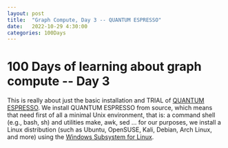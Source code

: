 ```yaml
---
layout: post
title:  "Graph Compute, Day 3 -- QUANTUM ESPRESSO"
date:   2022-10-29 4:30:00
categories: 100Days
---
```



# 100 Days of learning about graph compute -- Day 3

This is really about just the basic installation and TRIAL of [QUANTUM ESPRESSO](https://www.quantum-espresso.org/documentation/).  We install QUANTUM ESPRESSO from source, which means that need first of all a minimal Unix environment, that is: a command shell (e.g., bash, sh) and utilities make, awk, sed ... for our purposes, we install a Linux distribution (such as Ubuntu, OpenSUSE, Kali, Debian, Arch Linux, and more) using the [Windows Subsystem for Linux](https://learn.microsoft.com/en-us/windows/wsl/install). 
